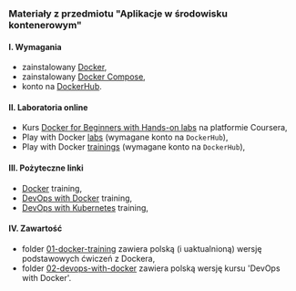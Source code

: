 ### Materiały z przedmiotu "Aplikacje w środowisku kontenerowym"

#### I. Wymagania
  - zainstalowany [Docker](https://docs.docker.com/get-started/get-docker/),
  - zainstalowany [Docker Compose](https://docs.docker.com/compose/),
  - konto na [DockerHub](https://hub.docker.com/).  

#### II. Laboratoria online
  - Kurs [Docker for Beginners with Hands-on labs](https://www.coursera.org/learn/docker-for-the-absolute-beginner) na platformie Coursera,    
  - Play with Docker [labs](https://labs.play-with-docker.com/) (wymagane konto na `DockerHub`),    
  - Play with Docker [trainings](https://https://training.play-with-docker.com/) (wymagane konto na `DockerHub`),    

#### III. Pożyteczne linki
  - [Docker](https://github.com/delner/docker-training/blob/master/README.md) training,  
  - [DevOps with Docker](https://devopswithdocker.com/) training,  
  - [DevOps with Kubernetes](https://devopswithkubernetes.com/) training,  



#### IV. Zawartość
  - folder [01-docker-training](01-docker-training/README.md) zawiera polską (i uaktualnioną) wersję podstawowych ćwiczeń z Dockera,  
  - folder [02-devops-with-docker](02-devops-with-docker) zawiera polską wersję kursu 'DevOps with Docker'.  


